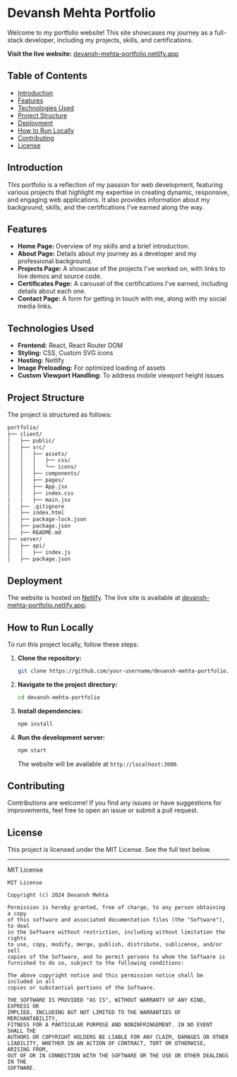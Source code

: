 # Devansh Mehta Portfolio

Welcome to my portfolio website! This site showcases my journey as a full-stack developer, including my projects, skills, and certifications.

**Visit the live website:** [devansh-mehta-portfolio.netlify.app](https://devansh-mehta-portfolio.netlify.app)

## Table of Contents

- [Introduction](#introduction)
- [Features](#features)
- [Technologies Used](#technologies-used)
- [Project Structure](#project-structure)
- [Deployment](#deployment)
- [How to Run Locally](#how-to-run-locally)
- [Contributing](#contributing)
- [License](#license)

## Introduction

This portfolio is a reflection of my passion for web development, featuring various projects that highlight my expertise in creating dynamic, responsive, and engaging web applications. It also provides information about my background, skills, and the certifications I've earned along the way.

## Features

- **Home Page:** Overview of my skills and a brief introduction.
- **About Page:** Details about my journey as a developer and my professional background.
- **Projects Page:** A showcase of the projects I've worked on, with links to live demos and source code.
- **Certificates Page:** A carousel of the certifications I've earned, including details about each one.
- **Contact Page:** A form for getting in touch with me, along with my social media links.

## Technologies Used

- **Frontend:** React, React Router DOM
- **Styling:** CSS, Custom SVG icons
- **Hosting:** Netlify
- **Image Preloading:** For optimized loading of assets
- **Custom Viewport Handling:** To address mobile viewport height issues

## Project Structure

The project is structured as follows:

```bash
portfolio/
├── client/
│   ├── public/
│   ├── src/
│   │   ├── assets/
│   │   │   ├── css/
│   │   │   └── icons/
│   │   ├── components/
│   │   ├── pages/
│   │   ├── App.jsx
│   │   ├── index.css
│   │   ├── main.jsx
│   ├── .gitignore
│   ├── index.html
│   ├── package-lock.json
│   ├── package.json
│   ├── README.md
├── server/
│   ├── api/
│   │   ├── index.js
│   ├── package.json
```

## Deployment

The website is hosted on [Netlify](https://www.netlify.com/). The live site is available at [devansh-mehta-portfolio.netlify.app](https://devansh-mehta-portfolio.netlify.app).

## How to Run Locally

To run this project locally, follow these steps:

1. **Clone the repository:**

   ```bash
   git clone https://github.com/your-username/devansh-mehta-portfolio.git
   ```

2. **Navigate to the project directory:**

   ```bash
   cd devansh-mehta-portfolio
   ```

3. **Install dependencies:**

   ```bash
   npm install
   ```

4. **Run the development server:**

   ```bash
   npm start
   ```

   The website will be available at `http://localhost:3000`.

## Contributing

Contributions are welcome! If you find any issues or have suggestions for improvements, feel free to open an issue or submit a pull request.

## License

This project is licensed under the MIT License. See the full text below.

---

MIT License

```
MIT License

Copyright (c) 2024 Devansh Mehta

Permission is hereby granted, free of charge, to any person obtaining a copy
of this software and associated documentation files (the "Software"), to deal
in the Software without restriction, including without limitation the rights
to use, copy, modify, merge, publish, distribute, sublicense, and/or sell
copies of the Software, and to permit persons to whom the Software is
furnished to do so, subject to the following conditions:

The above copyright notice and this permission notice shall be included in all
copies or substantial portions of the Software.

THE SOFTWARE IS PROVIDED "AS IS", WITHOUT WARRANTY OF ANY KIND, EXPRESS OR
IMPLIED, INCLUDING BUT NOT LIMITED TO THE WARRANTIES OF MERCHANTABILITY,
FITNESS FOR A PARTICULAR PURPOSE AND NONINFRINGEMENT. IN NO EVENT SHALL THE
AUTHORS OR COPYRIGHT HOLDERS BE LIABLE FOR ANY CLAIM, DAMAGES OR OTHER
LIABILITY, WHETHER IN AN ACTION OF CONTRACT, TORT OR OTHERWISE, ARISING FROM,
OUT OF OR IN CONNECTION WITH THE SOFTWARE OR THE USE OR OTHER DEALINGS IN THE
SOFTWARE.
```
